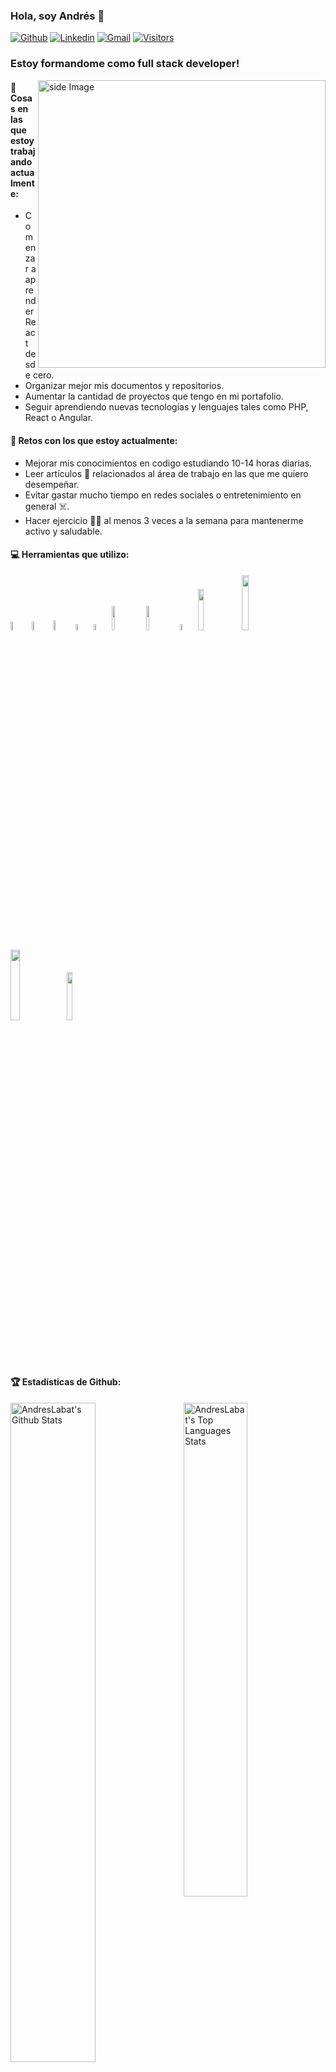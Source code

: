 ### Hola, soy Andrés 👋

[![Github](https://img.shields.io/github/followers/AndresLabat?label=Github&style=social)](https://github.com/AndresLabat)
[![Linkedin](https://img.shields.io/badge/-LinkedIn-blue?style=flat&logo=Linkedin&logoColor=white)](https://www.linkedin.com/in/andr%C3%A9s-labat-beltr%C3%A1n-99a082292/)
[![Gmail](https://img.shields.io/badge/-Gmail-c14438?style=flat&logo=Gmail&logoColor=white)](mailto:andreslabat89@gmail.com)
[![Visitors](https://visitor-badge.laobi.icu/badge?page_id=vincenzo2202.vincenzo2202)](https://github.com/AndresLabat)


### Estoy formandome como full stack developer!

<!-- gif Image -->
<img src="https://raw.githubusercontent.com/JoykishanSharma/JoykishanSharma/master/life_balance.gif" alt="side Image" align="right" width="460" height="auto" />

#### 💼  Cosas en las que estoy trabajando actualmente: 
* Comenzar a aprender React desde cero.
* Organizar mejor mis documentos y repositorios.
* Aumentar la cantidad de proyectos que tengo en mi portafolio.
* Seguir aprendiendo nuevas tecnologías y lenguajes tales como PHP, React o Angular.
#### 🌱 Retos con los que estoy actualmente:
* Mejorar mis conocimientos en codigo estudiando 10-14 horas diarias. 
* Leer artículos 📰 relacionados al área de trabajo en las que me quiero desempeñar.  
* Evitar gastar mucho tiempo en redes sociales o entretenimiento en general ☠️.
* Hacer ejercicio 🏋️‍♂️ al menos 3 veces a la semana para mantenerme activo y saludable.

#### 💻 Herramientas que utilizo: 
<p>  
   <code><img width="6%" src="https://upload.wikimedia.org/wikipedia/commons/6/61/HTML5_logo_and_wordmark.svg"></code>
  <code><img width="6%" src="https://www.vectorlogo.zone/logos/w3_css/w3_css-official.svg"></code>
<code><img width="6.3%" src="https://upload.wikimedia.org/wikipedia/commons/thumb/b/b2/Bootstrap_logo.svg/1280px-Bootstrap_logo.svg.png"></code>
  <code><img width="5%" src="https://upload.vectorlogo.zone/logos/javascript/images/239ec8a4-163e-4792-83b6-3f6d96911757.svg"></code>
  <code><img width="5%" src="https://upload.wikimedia.org/wikipedia/commons/thumb/4/4c/Typescript_logo_2020.svg/512px-Typescript_logo_2020.svg.png"></code>
  <code><img width="10%" src="https://www.vectorlogo.zone/logos/mysql/mysql-ar21.svg"></code>
  <code><img width="10%" src="https://www.vectorlogo.zone/logos/git-scm/git-scm-ar21.svg"></code>
    <code><img width="5%" src="https://www.svgrepo.com/show/35001/github.svg"></code>
    <code><img width="13%" src="https://upload.wikimedia.org/wikipedia/vi/a/a7/Nodejs_logo_light.png"></code>
    <code><img width="15%" src="https://cdn.buttercms.com/2q5r816LTo2uE9j7Ntic"></code>
<p>      
    <code><img width="17%" src="https://webassets.mongodb.com/_com_assets/cms/mongodb_logo1-76twgcu2dm.png"></code>
    <code><img width="14%" src="https://i.blogs.es/53044d/java/1366_521.jpg"></code>

#### 🏆 Estadísticas de Github:
<p>
  <img alt="AndresLabat's Github Stats" src="https://github-readme-stats.vercel.app/api?username=AndresLabat&show_icons=true&hide_border=true&theme=nord" width="52%"/>
<img align="right" alt="AndresLabat's Top Languages Stats" src="https://github-readme-stats.vercel.app/api/top-langs/?username=AndresLabat&hide_border=true&layout=compact&theme=nord" width="45%"/>
</p>
